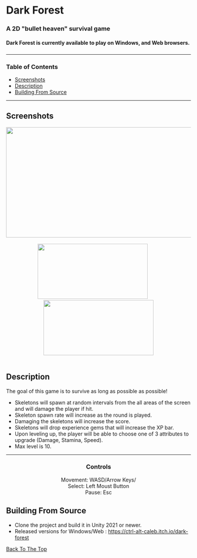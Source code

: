 # Dark Forest

<h3 align='left'>
  A 2D "bullet heaven" survival game
  <br><h4 align='left'>Dark Forest is currently available to play on Windows, and Web browsers.<h4>
<h3>
  
###
---
  ### Table of Contents
- [Screenshots](#screenshots)
- [Description](#description)
- [Building From Source](#building-from-source)

---

 ## Screenshots

<div class='container'align='center'>
  <img src="https://github.com/ctrl-alt-caleb/DarkForest/blob/master/Images/DF_intro.gif" width="600" height="300"><br><br>
<!--   <img src="https://github.com/ctrl-alt-caleb/DarkForest/blob/master/Images/DF_gameplay.gif" width="600" height="300"><br><br> -->
</div>
  
<div class='container' align='center'>
  <img src="https://github.com/ctrl-alt-caleb/DarkForest/blob/master/Images/Screenshot3.png" width="300" height="150">&nbsp;&nbsp;&nbsp;&nbsp;&nbsp;&nbsp;&nbsp;&nbsp;
  <img src="https://github.com/ctrl-alt-caleb/DarkForest/blob/master/Images/Screenshot4.png" width="300" height="150"><br><br>
</div>

## Description
  
  The goal of this game is to survive as long as possible as possible!<br>
  
  - Skeletons will spawn at random intervals from the all areas of the screen and will damage the player if hit.
  - Skeleton spawn rate will increase as the round is played.
  - Damaging the skeletons will increase the score.
  - Skeletons will drop experience gems that will increase the XP bar.
  - Upon leveling up, the player will be able to choose one of 3 attributes to upgrade (Damage, Stamina, Speed).
  - Max level is 10.
  ---
  
  <div align='center'>
    <h3>Controls</h3>
    Movement: WASD/Arrow Keys/<br>
    Select: Left Moust Button<br>
    Pause: Esc<br>
  </div>
  
  
## Building From Source

- Clone the project and build it in Unity 2021 or newer.
- Released versions for Windows/Web : https://ctrl-alt-caleb.itch.io/dark-forest

[Back To The Top](#Dark-Forest)



